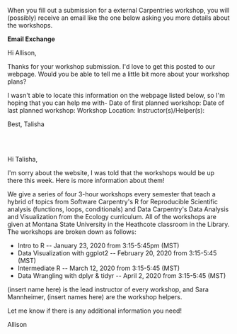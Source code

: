 When you fill out a submission for a external Carpentries workshop, you will (possibly) receive an 
email like the one below asking you more details about the workshops. 

__Email Exchange__

Hi Allison,

Thanks for your workshop submission. I'd love to get this posted to our webpage. Would you be able to 
tell me a little bit more about your workshop plans?

I wasn't able to locate this information on the webpage listed below, so I'm hoping that you can help me with-
Date of first planned workshop:
Date of last planned workshop:
Workshop Location:
Instructor(s)/Helper(s):

Best,
Talisha

</br>
</br> 

Hi Talisha, 

I'm sorry about the website, I was told that the workshops would be up there this week. 
Here is more information about them! 

We give a series of four 3-hour workshops every semester that teach a hybrid of topics from Software 
Carpentry's R for Reproducible Scientific analysis (functions, loops, conditionals) and Data Carpentry's 
Data Analysis and Visualization from the Ecology curriculum. All of the workshops are given at Montana State
University in the Heathcote classroom in the Library. The workshops are broken down as follows:

- Intro to R -- January 23, 2020 from 3:15-5:45pm (MST)
- Data Visualization with ggplot2 -- February 20, 2020 from 3:15-5:45 (MST)
- Intermediate R -- March 12, 2020 from 3:15-5:45 (MST)
- Data Wrangling with dplyr & tidyr -- April 2, 2020 from 3:15-5:45 (MST)

(insert name here) is the lead instructor of every workshop, and Sara Mannheimer, 
(insert names here) are the workshop helpers. 

Let me know if there is any additional information you need! 

Allison 
